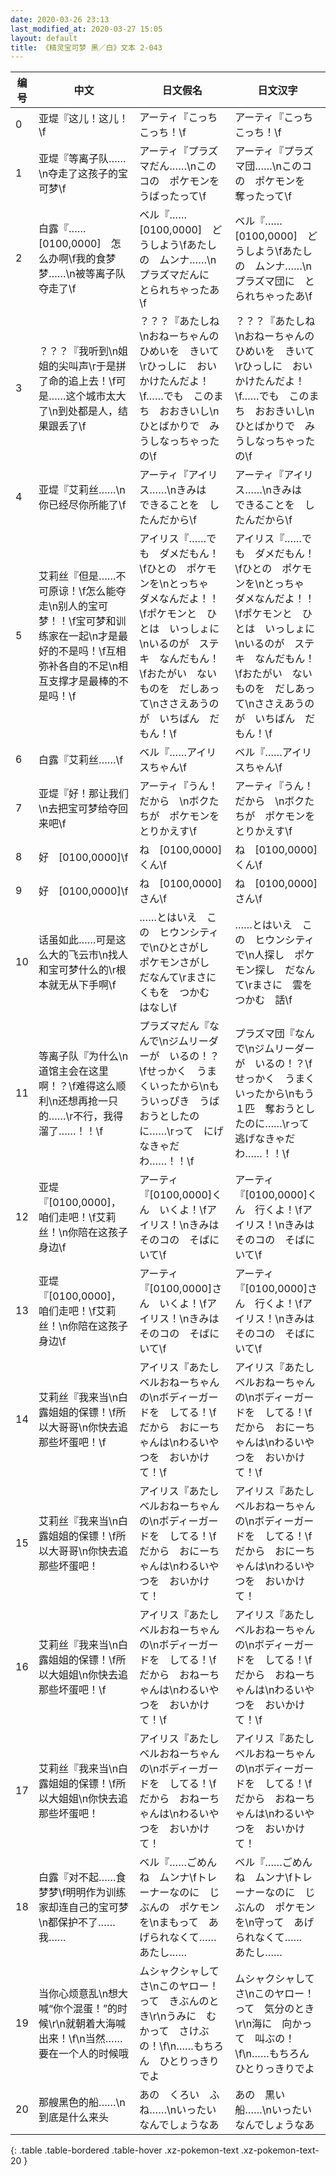 ```yaml
---
date: 2020-03-26 23:13
last_modified_at: 2020-03-27 15:05
layout: default
title: 《精灵宝可梦 黑／白》文本 2-043
---
```

| 编号 | 中文 | 日文假名 | 日文汉字 |
| ---- | ---- | ---- | --- |
| 0 | 亚堤『这儿！这儿！\f | アーティ『こっち　こっち！\f | アーティ『こっち　こっち！\f |
| 1 | 亚堤『等离子队……\n夺走了这孩子的宝可梦\f | アーティ『プラズマだん……\nこのコの　ポケモンを　うばったって\f | アーティ『プラズマ団……\nこのコの　ポケモンを　奪ったって\f |
| 2 | 白露『……[0100,0000]　怎么办啊\f我的食梦梦……\n被等离子队夺走了\f | ベル『……[0100,0000]　どうしよう\fあたしの　ムンナ……\nプラズマだんに　とられちゃったあ\f | ベル『……[0100,0000]　どうしよう\fあたしの　ムンナ……\nプラズマ団に　とられちゃったあ\f |
| 3 | ？？？『我听到\n姐姐的尖叫声\r于是拼了命的追上去！\f可是……这个城市太大了\n到处都是人，结果跟丢了\f | ？？？『あたしね\nおねーちゃんの　ひめいを　きいて\rひっしに　おいかけたんだよ！\f……でも　このまち　おおきいし\nひとばかりで　みうしなっちゃったの\f | ？？？『あたしね\nおねーちゃんの　ひめいを　きいて\rひっしに　おいかけたんだよ！\f……でも　このまち　おおきいし\nひとばかりで　みうしなっちゃったの\f |
| 4 | 亚堤『艾莉丝……\n你已经尽你所能了\f | アーティ『アイリス……\nきみは　できることを　したんだから\f | アーティ『アイリス……\nきみは　できることを　したんだから\f |
| 5 | 艾莉丝『但是……不可原谅！\f怎么能夺走\n别人的宝可梦！！\f宝可梦和训练家在一起\n才是最好的不是吗！\f互相弥补各自的不足\n相互支撑才是最棒的不是吗！\f | アイリス『……でも　ダメだもん！\fひとの　ポケモンを\nとっちゃ　ダメなんだよ！！\fポケモンと　ひとは　いっしょに\nいるのが　ステキ　なんだもん！\fおたがい　ないものを　だしあって\nささえあうのが　いちばん　だもん！\f | アイリス『……でも　ダメだもん！\fひとの　ポケモンを\nとっちゃ　ダメなんだよ！！\fポケモンと　ひとは　いっしょに\nいるのが　ステキ　なんだもん！\fおたがい　ないものを　だしあって\nささえあうのが　いちばん　だもん！\f |
| 6 | 白露『艾莉丝……\f | ベル『……アイリスちゃん\f | ベル『……アイリスちゃん\f |
| 7 | 亚堤『好！那让我们　\n去把宝可梦给夺回来吧\f | アーティ『うん！　だから　\nボクたちが　ポケモンを　とりかえす\f | アーティ『うん！　だから　\nボクたちが　ポケモンを　とりかえす\f |
| 8 | 好　[0100,0000]\f | ね　[0100,0000]くん\f | ね　[0100,0000]くん\f |
| 9 | 好　[0100,0000]\f | ね　[0100,0000]さん\f | ね　[0100,0000]さん\f |
| 10 | 话虽如此……可是这么大的飞云市\n找人和宝可梦什么的\r根本就无从下手啊\f | ……とはいえ　この　ヒウンシティで\nひとさがし　ポケモンさがし　だなんて\rまさに　くもを　つかむ　はなし\f | ……とはいえ　この　ヒウンシティで\n人探し　ポケモン探し　だなんて\rまさに　雲をつかむ　話\f |
| 11 | 等离子队『为什么\n道馆主会在这里啊！？\f难得这么顺利\n还想再抢一只的……\r不行，我得溜了……！！\f | プラズマだん『なんで\nジムリーダーが　いるの！？\fせっかく　うまくいったから\nもういっぴき　うばおうとしたのに……\rって　にげなきゃだわ……！！\f | プラズマ団『なんで\nジムリーダーが　いるの！？\fせっかく　うまくいったから\nもう１匹　奪おうとしたのに……\rって　逃げなきゃだわ……！！\f |
| 12 | 亚堤『[0100,0000]，咱们走吧！\f艾莉丝！\n你陪在这孩子身边\f | アーティ『[0100,0000]くん　いくよ！\fアイリス！\nきみは　そのコの　そばにいて\f | アーティ『[0100,0000]くん　行くよ！\fアイリス！\nきみは　そのコの　そばにいて\f |
| 13 | 亚堤『[0100,0000]，咱们走吧！\f艾莉丝！\n你陪在这孩子身边\f | アーティ『[0100,0000]さん　いくよ！\fアイリス！\nきみは　そのコの　そばにいて\f | アーティ『[0100,0000]さん　行くよ！\fアイリス！\nきみは　そのコの　そばにいて\f |
| 14 | 艾莉丝『我来当\n白露姐姐的保镖！\f所以大哥哥\n你快去追那些坏蛋吧！\f | アイリス『あたし　ベルおねーちゃんの\nボディーガードを　してる！\fだから　おにーちゃんは\nわるいやつを　おいかけて！\f | アイリス『あたし　ベルおねーちゃんの\nボディーガードを　してる！\fだから　おにーちゃんは\nわるいやつを　おいかけて！\f |
| 15 | 艾莉丝『我来当\n白露姐姐的保镖！\f所以大哥哥\n你快去追那些坏蛋吧！ | アイリス『あたし　ベルおねーちゃんの\nボディーガードを　してる！\fだから　おにーちゃんは\nわるいやつを　おいかけて！ | アイリス『あたし　ベルおねーちゃんの\nボディーガードを　してる！\fだから　おにーちゃんは\nわるいやつを　おいかけて！ |
| 16 | 艾莉丝『我来当\n白露姐姐的保镖！\f所以大姐姐\n你快去追那些坏蛋吧！\f | アイリス『あたし　ベルおねーちゃんの\nボディーガードを　してる！\fだから　おねーちゃんは\nわるいやつを　おいかけて！\f | アイリス『あたし　ベルおねーちゃんの\nボディーガードを　してる！\fだから　おねーちゃんは\nわるいやつを　おいかけて！\f |
| 17 | 艾莉丝『我来当\n白露姐姐的保镖！\f所以大姐姐\n你快去追那些坏蛋吧！ | アイリス『あたし　ベルおねーちゃんの\nボディーガードを　してる！\fだから　おねーちゃんは\nわるいやつを　おいかけて！ | アイリス『あたし　ベルおねーちゃんの\nボディーガードを　してる！\fだから　おねーちゃんは\nわるいやつを　おいかけて！ |
| 18 | 白露『对不起……食梦梦\f明明作为训练家却连自己的宝可梦\n都保护不了……我…… | ベル『……ごめんね　ムンナ\fトレーナーなのに　じぶんの　ポケモンを\nまもって　あげられなくて……　あたし…… | ベル『……ごめんね　ムンナ\fトレーナーなのに　じぶんの　ポケモンを\n守って　あげられなくて……　あたし…… |
| 19 | 当你心烦意乱\n想大喊“你个混蛋！”的时候\r\n就朝着大海喊出来！\f\n当然……要在一个人的时候哦 | ムシャクシャしてさ\nこのヤロー！　って　きぶんのとき\r\nうみに　むかって　さけぶの！\f\n……もちろん　ひとりっきりでよ | ムシャクシャしてさ\nこのヤロー！　って　気分のとき\r\n海に　向かって　叫ぶの！\f\n……もちろん　ひとりっきりでよ |
| 20 | 那艘黑色的船……\n到底是什么来头 | あの　くろい　ふね……\nいったい　なんでしょうなあ | あの　黒い　船……\nいったい　なんでしょうなあ |
{: .table .table-bordered .table-hover .xz-pokemon-text .xz-pokemon-text-20 }